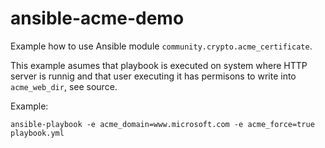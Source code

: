 # ansible-acme-demo

Example how to use Ansible module `community.crypto.acme_certificate`.

This example asumes that playbook is executed on system where HTTP server is runnig and that user executing it has permisons to write into `acme_web_dir`, see source.

Example:
```
ansible-playbook -e acme_domain=www.microsoft.com -e acme_force=true playbook.yml
```
